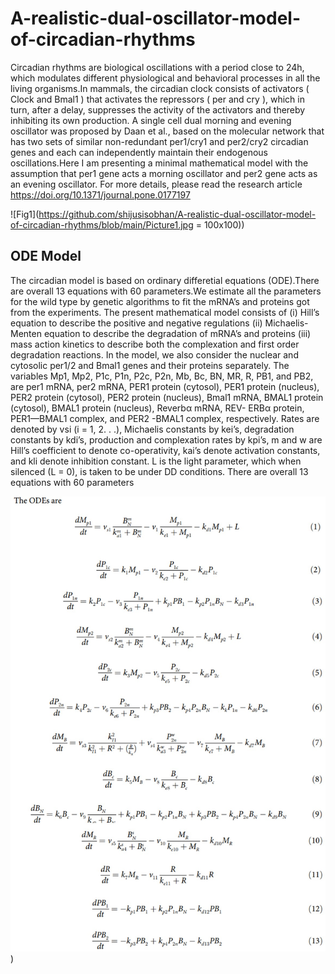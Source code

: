 # A-realistic-dual-oscillator-model-of-circadian-rhythms
Circadian rhythms are biological oscillations with a period close to 24h, which modulates different physiological and behavioral processes in all the living organisms.In mammals, the circadian clock consists of activators ( Clock and Bmal1 ) that activates the repressors ( per and cry ), which in turn, after a delay, suppresses the activity of the activators and thereby inhibiting its own production. A single cell dual morning and evening oscillator was proposed by Daan et al., based on the molecular network that has two sets of similar non-redundant per1/cry1 and per2/cry2 circadian genes and each can independently maintain their endogenous oscillations.Here I am presenting a minimal mathematical model with the assumption that per1 gene acts a morning oscillator and per2 gene acts as an evening oscillator. For more details, please read the research article https://doi.org/10.1371/journal.pone.0177197



![Fig1](https://github.com/shijusisobhan/A-realistic-dual-oscillator-model-of-circadian-rhythms/blob/main/Picture1.jpg = 100x100))


## ODE Model
The circadian model is based on ordinary differetial equations (ODE).There are overall 13 equations with 60 parameters.We estimate all the parameters for the wild type by genetic algorithms to fit the mRNA’s and proteins got from the experiments. The present mathematical model consists of (i) Hill’s equation to describe the positive and negative regulations (ii) Michaelis-Menten equation to describe the degradation of mRNA’s and proteins (iii) mass action kinetics to describe both the complexation and first order degradation reactions. In the model, we also consider the nuclear and cytosolic per1/2 and Bmal1 genes and their proteins separately. The
variables Mp1, Mp2, P1c, P1n, P2c, P2n, Mb, Bc, BN, MR, R, PB1, and PB2, are per1 mRNA,
per2 mRNA, PER1 protein (cytosol), PER1 protein (nucleus), PER2 protein (cytosol), PER2
protein (nucleus), Bmal1 mRNA, BMAL1 protein (cytosol), BMAL1 protein (nucleus), Reverbα mRNA, REV- ERBα protein, PER1—BMAL1 complex, and PER2 -BMAL1 complex,
respectively. Rates are denoted by vsi (i = 1, 2. . .), Michaelis constants by kei’s, degradation constants by kdi’s, production and complexation rates by kpi’s, m and w are Hill’s coefficient to
denote co-operativity, kai’s denote activation constants, and kli denote inhibition constant.
L is the light parameter, which when silenced (L = 0), is taken to be under DD conditions.
There are overall 13 equations with 60 parameters


![Fig2](https://github.com/shijusisobhan/A-realistic-dual-oscillator-model-of-circadian-rhythms/blob/main/Picture3.jpg))
